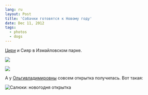 ```yaml
---
lang: ru
layout: Post
title: 'Собачки готовятся к Новому году'
date: Dec 11, 2012
tags:
  - photos
  - dogs
---
```


[Цири](http://morning.photos/albums/saluki "Фотографии салюки Цири") и Сияр в Измайловском парке.

![](photo://2012-12-09_5D_3758_Artem_Sapegin)

<!--more-->

![](photo://2012-12-09_5D_3827_Artem_Sapegin)

А у [Ольгивладимировны](http://www.facebook.com/oflegontova) совсем открытка получилась. Вот такая:

![Салюки: новогодня открытка](/images/blog/MG-3773.jpg)

